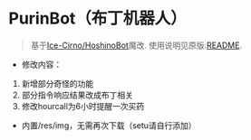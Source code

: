 # PurinBot（布丁机器人）

> 基于[Ice-Cirno/HoshinoBot](https://github.com/Ice-Cirno/HoshinoBot)魔改. 使用说明见原版:[README](https://github.com/Ice-Cirno/HoshinoBot/blob/master/README.md).

- 修改内容：
 1. 新增部分奇怪的功能
 2. 部分指令响应结果改成布丁相关
 3. 修改hourcall为6小时提醒一次买药

- 内置/res/img，无需再次下载（setu请自行添加）

